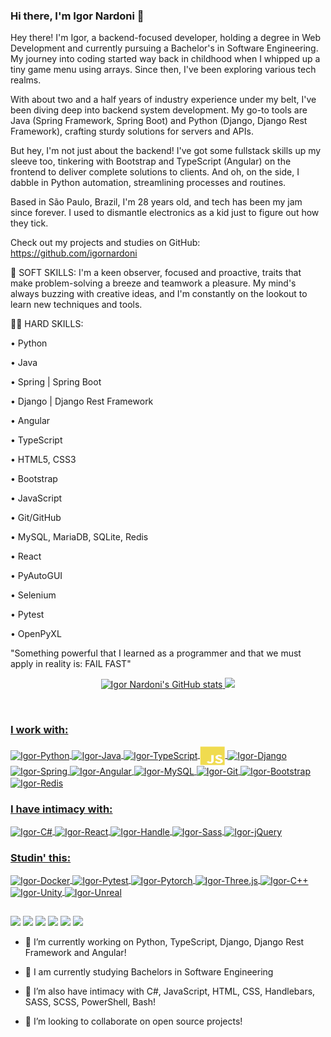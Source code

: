 ### Hi there, I'm Igor Nardoni 👋

Hey there! I'm Igor, a backend-focused developer, holding a degree in Web Development and currently pursuing a Bachelor's in Software Engineering. My journey into coding started way back in childhood when I whipped up a tiny game menu using arrays. Since then, I've been exploring various tech realms.

With about two and a half years of industry experience under my belt, I've been diving deep into backend system development. My go-to tools are Java (Spring Framework, Spring Boot) and  Python (Django, Django Rest Framework), crafting sturdy solutions for servers and APIs.

But hey, I'm not just about the backend! I've got some fullstack skills up my sleeve too, tinkering with Bootstrap and TypeScript (Angular) on the frontend to deliver complete solutions to clients. And oh, on the side, I dabble in Python automation, streamlining processes and routines.

Based in São Paulo, Brazil, I'm 28 years old, and tech has been my jam since forever. I used to dismantle electronics as a kid just to figure out how they tick.

Check out my projects and studies on GitHub: https://github.com/igornardoni

🤝 SOFT SKILLS:
I'm a keen observer, focused and proactive, traits that make problem-solving a breeze and teamwork a pleasure. My mind's always buzzing with creative ideas, and I'm constantly on the lookout to learn new techniques and tools.

👩‍💻 HARD SKILLS:

• Python

• Java

• Spring | Spring Boot

• Django | Django Rest Framework

• Angular

• TypeScript

• HTML5, CSS3

• Bootstrap

• JavaScript

• Git/GitHub

• MySQL, MariaDB, SQLite, Redis

• React



• PyAutoGUI

• Selenium

• Pytest

• OpenPyXL


"Something powerful that I learned as a programmer and that we must apply in reality is: FAIL FAST"

<div align="center">
  <a href="https://github.com/IgorNardoni">

![Igor Nardoni's GitHub stats](https://github-readme-stats.vercel.app/api?username=igornardoni&include_all_commits&hide=prs,contribs&show_icons=True&theme=tokyonight)
<img height="180em" src="https://github-readme-stats.vercel.app/api/top-langs/?username=igorNardoni&layout=compact&langs_count=7&theme=tokyonight"/> 
    
</div>
<div style="display: inline_block"><br>
  
  <h3>I work with:</h3>
<img align="center" alt="Igor-Python" height="50" width="60" src="https://cdn.jsdelivr.net/gh/devicons/devicon/icons/python/python-original-wordmark.svg" /> 
<img align="center" alt="Igor-Java" height="50" width="60" src="https://cdn.jsdelivr.net/gh/devicons/devicon/icons/java/java-original-wordmark.svg" />
<img align="center" alt="Igor-TypeScript" height="30" width="40" src="https://cdn.jsdelivr.net/gh/devicons/devicon/icons/typescript/typescript-original.svg" />
<img align="center" alt="Igor-JavaScript" height="30" width="40" src="https://raw.githubusercontent.com/devicons/devicon/master/icons/javascript/javascript-plain.svg">
<img align="center" alt="Igor-Django" height="50" width="60" src="https://cdn.jsdelivr.net/gh/devicons/devicon/icons/django/django-plain-wordmark.svg" />
<img align="center" alt="Igor-Spring" height="50" width="60" src="https://cdn.jsdelivr.net/gh/devicons/devicon/icons/spring/spring-original-wordmark.svg" />
<img align="center" alt="Igor-Angular" height="40" width="50"  src="https://cdn.jsdelivr.net/gh/devicons/devicon/icons/angularjs/angularjs-original.svg" />
<img align="center" alt="Igor-MySQL" height="70" width="80" src="https://cdn.jsdelivr.net/gh/devicons/devicon/icons/mysql/mysql-original-wordmark.svg" />
<img align="center" alt="Igor-Git" height="40" width="50" src="https://cdn.jsdelivr.net/gh/devicons/devicon/icons/git/git-original-wordmark.svg" />
<img align="center" alt="Igor-Bootstrap" height="40" width="50" src="https://cdn.jsdelivr.net/gh/devicons/devicon/icons/bootstrap/bootstrap-original-wordmark.svg" />
<img align="center" alt="Igor-Redis" height="40" width="50" src="https://cdn.jsdelivr.net/gh/devicons/devicon/icons/redis/redis-plain-wordmark.svg" />
          

          
  
  <h3>I have intimacy with:</h3>

  <img align="center" alt="Igor-C#" height="40" width="50"  src="https://cdn.jsdelivr.net/gh/devicons/devicon/icons/csharp/csharp-original.svg" />
  <img align="center" alt="Igor-React" height="40" width="50" src="https://cdn.jsdelivr.net/gh/devicons/devicon/icons/react/react-original-wordmark.svg" />
  <img align="center" alt="Igor-Handle" height="70" width="80" src="https://cdn.jsdelivr.net/gh/devicons/devicon/icons/handlebars/handlebars-original-wordmark.svg" />   
  <img align="center" alt="Igor-Sass" height="50" width="60" src="https://cdn.jsdelivr.net/gh/devicons/devicon/icons/sass/sass-original.svg" />         
  <img align="center" alt="Igor-jQuery" height="40" width="50" src="https://cdn.jsdelivr.net/gh/devicons/devicon/icons/jquery/jquery-original-wordmark.svg" />

<h3>Studin' this:</h3>   
<img align="center" alt="Igor-Docker" height="50" width="60" src="https://cdn.jsdelivr.net/gh/devicons/devicon/icons/docker/docker-original-wordmark.svg" />
<img align="center" alt="Igor-Pytest" height="70" width="80" src="https://cdn.jsdelivr.net/gh/devicons/devicon/icons/pytest/pytest-plain-wordmark.svg"/>
<img align="center" alt="Igor-Pytorch" height="70" width="80" src="https://cdn.jsdelivr.net/gh/devicons/devicon/icons/pytorch/pytorch-plain-wordmark.svg" />
<img align="center" alt="Igor-Three.js" height="50" width="60" src="https://cdn.jsdelivr.net/gh/devicons/devicon/icons/threejs/threejs-original-wordmark.svg" />
<img align="center" alt="Igor-C++" height="50" width="60" src="https://cdn.jsdelivr.net/gh/devicons/devicon/icons/cplusplus/cplusplus-original.svg" />
<img align="center" alt="Igor-Unity" height="70" width="80" src="https://cdn.jsdelivr.net/gh/devicons/devicon/icons/unity/unity-original-wordmark.svg" />
<img align="center" alt="Igor-Unreal" height="70" width="80" src="https://cdn.jsdelivr.net/gh/devicons/devicon/icons/unrealengine/unrealengine-original-wordmark.svg" />
                                                 
  
           
  
</div>
  
  ##

<div>
  <a href="https://www.youtube.com/channel/UCg0uHrhvgBGBtQGq8YktJMg" target="_blank"><img src="https://img.shields.io/badge/YouTube-FF0000?style=for-the-badge&logo=youtube&logoColor=white" target="_blank"></a>
  <a href="https://www.instagram.com/_igornardoni/" target="_blank"><img src="https://img.shields.io/badge/-Instagram-%23E4405F?style=for-the-badge&logo=instagram&logoColor=white" target="_blank"></a>
 	<a href="https://www.twitch.tv/igornardoni" target="_blank"><img src="https://img.shields.io/badge/Twitch-9146FF?style=for-the-badge&logo=twitch&logoColor=white" target="_blank"></a>
 <a href="Igor Nardoni#6953" target="_blank"><img src="https://img.shields.io/badge/Discord-7289DA?style=for-the-badge&logo=discord&logoColor=white" target="_blank"></a> 
  <a href = "mailto:igornardoni32@gmail.com"><img src="https://img.shields.io/badge/-Gmail-%23333?style=for-the-badge&logo=gmail&logoColor=white" target="_blank"></a>
  <a href="https://www.linkedin.com/in/igornardoni/" target="_blank"><img src="https://img.shields.io/badge/-LinkedIn-%230077B5?style=for-the-badge&logo=linkedin&logoColor=white" target="_blank"></a> 
</div>  

- 🔭 I’m currently working on Python, TypeScript, Django, Django Rest Framework and Angular!
- 🌱 I am currently studying Bachelors in Software Engineering
- 🤩 I’m also have intimacy with C#, JavaScript, HTML, CSS, Handlebars, SASS, SCSS, PowerShell, Bash!
- 👯 I’m looking to collaborate on open source projects!

  
  <!--   <img height="180em" src="https://github-readme-stats.vercel.app/api?username=igornardoni&show_icons=true&theme=tokyonight&include_all_commits=true&count_private=true&hide=prs,contribs"/> -->
